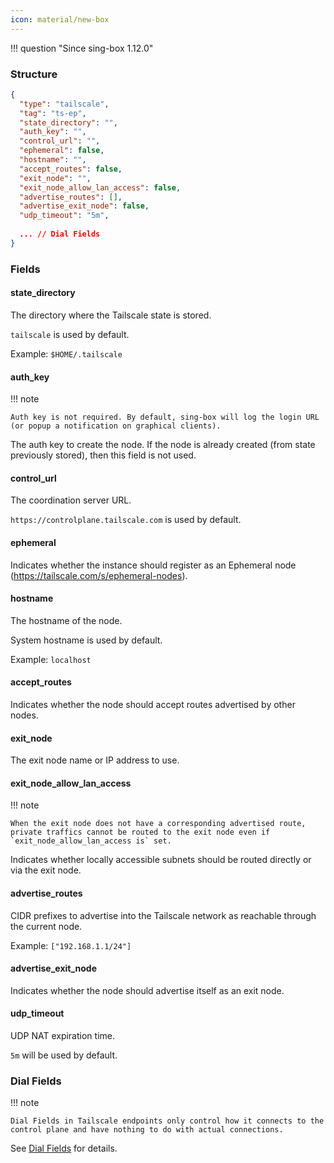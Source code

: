 ```yaml
---
icon: material/new-box
---
```


!!! question "Since sing-box 1.12.0"

### Structure

```json
{
  "type": "tailscale",
  "tag": "ts-ep",
  "state_directory": "",
  "auth_key": "",
  "control_url": "",
  "ephemeral": false,
  "hostname": "",
  "accept_routes": false,
  "exit_node": "",
  "exit_node_allow_lan_access": false,
  "advertise_routes": [],
  "advertise_exit_node": false,
  "udp_timeout": "5m",
  
  ... // Dial Fields
}
```

### Fields

#### state_directory

The directory where the Tailscale state is stored.

`tailscale` is used by default.

Example: `$HOME/.tailscale`

#### auth_key

!!! note
    
    Auth key is not required. By default, sing-box will log the login URL (or popup a notification on graphical clients).

The auth key to create the node. If the node is already created (from state previously stored), then this field is not
used.

#### control_url

The coordination server URL.

`https://controlplane.tailscale.com` is used by default.

#### ephemeral

Indicates whether the instance should register as an Ephemeral node (https://tailscale.com/s/ephemeral-nodes).

#### hostname

The hostname of the node.

System hostname is used by default.

Example: `localhost`

#### accept_routes

Indicates whether the node should accept routes advertised by other nodes.

#### exit_node

The exit node name or IP address to use.

#### exit_node_allow_lan_access

!!! note

    When the exit node does not have a corresponding advertised route, private traffics cannot be routed to the exit node even if `exit_node_allow_lan_access is` set.

Indicates whether locally accessible subnets should be routed directly or via the exit node.

#### advertise_routes

CIDR prefixes to advertise into the Tailscale network as reachable through the current node.

Example: `["192.168.1.1/24"]`

#### advertise_exit_node

Indicates whether the node should advertise itself as an exit node.

#### udp_timeout

UDP NAT expiration time.

`5m` will be used by default.

### Dial Fields

!!! note

    Dial Fields in Tailscale endpoints only control how it connects to the control plane and have nothing to do with actual connections.

See [Dial Fields](/configuration/shared/dial/) for details.
